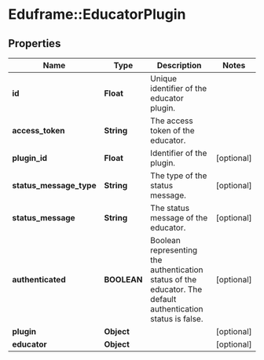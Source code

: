 # Eduframe::EducatorPlugin

## Properties
Name | Type | Description | Notes
------------ | ------------- | ------------- | -------------
**id** | **Float** | Unique identifier of the educator plugin. | 
**access_token** | **String** | The access token of the educator. | 
**plugin_id** | **Float** | Identifier of the plugin. | [optional] 
**status_message_type** | **String** | The type of the status message. | [optional] 
**status_message** | **String** | The status message of the educator. | [optional] 
**authenticated** | **BOOLEAN** | Boolean representing the authentication status of the educator. The default authentication status is false. | [optional] 
**plugin** | **Object** |  | [optional] 
**educator** | **Object** |  | [optional] 


